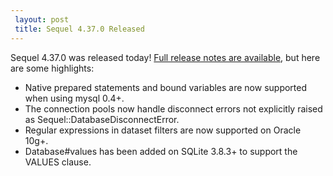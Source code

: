 ```yaml
---
 layout: post
 title: Sequel 4.37.0 Released
---
```


Sequel 4.37.0 was released today!  <a href="/rdoc/files/doc/release_notes/4_37_0_txt.html">Full release notes are available</a>, but here are some highlights:

* Native prepared statements and bound variables are now supported when using mysql 0.4+.
* The connection pools now handle disconnect errors not explicitly raised as Sequel::DatabaseDisconnectError.
* Regular expressions in dataset filters are now supported on Oracle 10g+.
* Database#values has been added on SQLite 3.8.3+ to support the VALUES clause.
